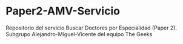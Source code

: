 # Paper2-AMV-Servicio
Repositorio del servicio Buscar Doctores por Especialidad (Paper 2). Subgrupo Alejandro-Miguel-Vicente del equipo The Geeks
